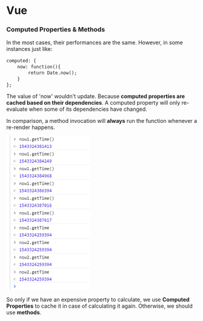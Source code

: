 # Vue
### Computed Properties & Methods

In the most cases, their performances are the same. However, in some instances just like:

```vue
computed: {
	now: function(){
		return Date.now();
	}
};
```



The value of 'now' wouldn't update. Because **computed properties are cached based on their dependencies**. A computed property will only re-evaluate when some of its dependencies have changed. 

In comparison, a method invocation will **always** run the function whenever a re-render happens.

![Computed Properties & Methods](./ComputedProperties/methods&ComputedProperties.png)

So only if we have an expensive property to calculate, we use **Computed Properties** to cache it in case of calculating it again. Otherwise, we should use **methods**.

